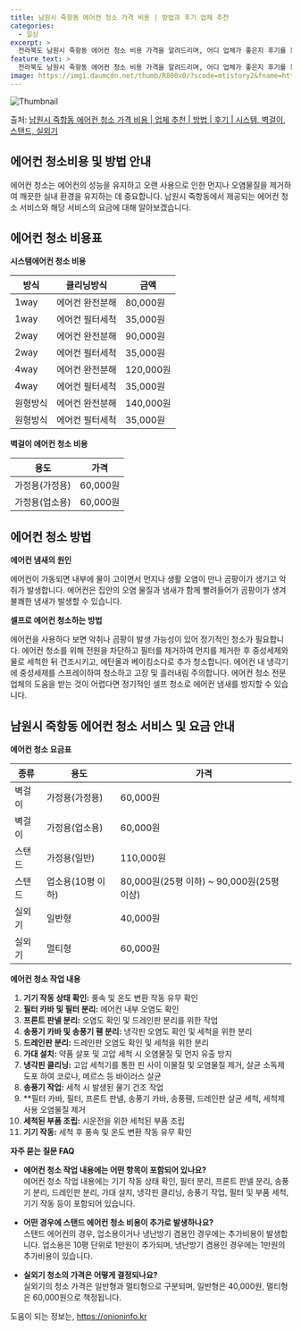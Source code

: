 ```yaml
---
title: 남원시 죽항동 에어컨 청소 가격 비용 | 방법과 후기 업체 추천
categories:
  - 일상
excerpt: >
  전라북도 남원시 죽항동 에어컨 청소 비용 가격을 알려드리며, 어디 업체가 좋은지 후기를 통해 알아보겠습니다. 현재 글에서는 시스템, 벽걸이, 스탠드, 실외기 각각에 대해 청소 비용이 나와 있으니 참고하시면 되겠습니다. 에어컨 분해 청소 방법 보기 👈 클릭셀프 에어컨 청소 방법 보기👈 클릭남원시 죽항동 에어컨 청소 비용시스템에어컨 방식클리닝방식금액1way 방식에어컨 완전분해80,000원1way 방식에어컨 필터세척35,000원2way 방식에어컨 완전분해90,000원2way 방식에어컨 필터세척35,000원4way 방식에어컨 완전분해120,000원4way 방식에어컨 필터세척35,000원원형방식에어컨 완전분해140,000원원형방식에어컨 필터세척35,000원에어컨 청소 견적 샘플 보기 👈 클릭에어컨 냄새의 원인에어..
feature_text: >
  전라북도 남원시 죽항동 에어컨 청소 비용 가격을 알려드리며, 어디 업체가 좋은지 후기를 통해 알아보겠습니다. 현재 글에서는 시스템, 벽걸이, 스탠드, 실외기 각각에 대해 청소 비용이 나와 있으니 참고하시면 되겠습니다. 에어컨 분해 청소 방법 보기 👈 클릭셀프 에어컨 청소 방법 보기👈 클릭남원시 죽항동 에어컨 청소 비용시스템에어컨 방식클리닝방식금액1way 방식에어컨 완전분해80,000원1way 방식에어컨 필터세척35,000원2way 방식에어컨 완전분해90,000원2way 방식에어컨 필터세척35,000원4way 방식에어컨 완전분해120,000원4way 방식에어컨 필터세척35,000원원형방식에어컨 완전분해140,000원원형방식에어컨 필터세척35,000원에어컨 청소 견적 샘플 보기 👈 클릭에어컨 냄새의 원인에어..
image: https://img1.daumcdn.net/thumb/R800x0/?scode=mtistory2&fname=https%3A%2F%2Fblog.kakaocdn.net%2Fdn%2FbWSpgi%2FbtsHx190Xoa%2FVaONIQm7JM2qYz0Hx7Z0j0%2Fimg.webp
---
```


![Thumbnail](https://img1.daumcdn.net/thumb/R800x0/?scode=mtistory2&fname=https%3A%2F%2Fblog.kakaocdn.net%2Fdn%2FbWSpgi%2FbtsHx190Xoa%2FVaONIQm7JM2qYz0Hx7Z0j0%2Fimg.webp)

<p>출처: <a href="https://onioninfo.kr/entry/%EB%82%A8%EC%9B%90%EC%8B%9C-%EC%A3%BD%ED%95%AD%EB%8F%99-%EC%97%90%EC%96%B4%EC%BB%A8-%EC%B2%AD%EC%86%8C-%EA%B0%80%EA%B2%A9-%EB%B9%84%EC%9A%A9-%EC%97%85%EC%B2%B4-%EC%B6%94%EC%B2%9C-%EB%B0%A9%EB%B2%95-%ED%9B%84%EA%B8%B0-%EC%8B%9C%EC%8A%A4%ED%85%9C-%EB%B2%BD%EA%B1%B8%EC%9D%B4-%EC%8A%A4%ED%83%A0%EB%93%9C-%EC%8B%A4%EC%99%B8%EA%B8%B0" rel="dofollow">남원시 죽항동 에어컨 청소 가격 비용 | 업체 추천 | 방법 | 후기 | 시스템, 벽걸이, 스탠드, 실외기</a> </p>

## 에어컨 청소비용 및 방법 안내



에어컨 청소는 에어컨의 성능을 유지하고 오랜 사용으로 인한 먼지나 오염물질을 제거하여 깨끗한 실내 환경을 유지하는 데 중요합니다. 남원시
죽항동에서 제공되는 에어컨 청소 서비스와 해당 서비스의 요금에 대해 알아보겠습니다.



## **에어컨 청소 비용표**

**시스템에어컨 청소 비용**

**방식** | **클리닝방식** | **금액**  
---|---|---  
1way | 에어컨 완전분해 | 80,000원  
1way | 에어컨 필터세척 | 35,000원  
2way | 에어컨 완전분해 | 90,000원  
2way | 에어컨 필터세척 | 35,000원  
4way | 에어컨 완전분해 | 120,000원  
4way | 에어컨 필터세척 | 35,000원  
원형방식 | 에어컨 완전분해 | 140,000원  
원형방식 | 에어컨 필터세척 | 35,000원  
  
**벽걸이 에어컨 청소 비용**

**용도** | **가격**  
---|---  
가정용(가정용) | 60,000원  
가정용(업소용) | 60,000원  
  


## **에어컨 청소 방법**

**에어컨 냄새의 원인**

에어컨이 가동되면 내부에 물이 고이면서 먼지나 생활 오염이 만나 곰팡이가 생기고 악취가 발생합니다. 에어컨은 집안의 오염 물질과 냄새가 함께
빨려들어가 곰팡이가 생겨 불쾌한 냄새가 발생할 수 있습니다.

**셀프로 에어컨 청소하는 방법**

에어컨을 사용하다 보면 악취나 곰팡이 발생 가능성이 있어 정기적인 청소가 필요합니다. 에어컨 청소를 위해 전원을 차단하고 필터를 제거하여
먼지를 제거한 후 중성세제와 물로 세척한 뒤 건조시키고, 에탄올과 베이킹소다로 추가 청소합니다. 에어컨 내 냉각기에 중성세제를 스프레이하여
청소하고 고장 및 흘러내림 주의합니다. 에어컨 청소 전문업체의 도움을 받는 것이 어렵다면 정기적인 셀프 청소로 에어컨 냄새를 방지할 수
있습니다.



## **남원시 죽항동 에어컨 청소 서비스 및 요금 안내**

**에어컨 청소 요금표**

**종류** | **용도** | **가격**  
---|---|---  
벽걸이 | 가정용(가정용) | 60,000원  
벽걸이 | 가정용(업소용) | 60,000원  
스탠드 | 가정용(일반) | 110,000원  
스탠드 | 업소용(10평 이하) | 80,000원(25평 이하) ~ 90,000원(25평 이상)  
실외기 | 일반형 | 40,000원  
실외기 | 멀티형 | 60,000원  
  
**에어컨 청소 작업 내용**

  1. **기기 작동 상태 확인:** 풍속 및 온도 변환 작동 유무 확인
  2. **필터 카바 및 필터 분리:** 에어컨 내부 오염도 확인
  3. **프론트 판넬 분리:** 오염도 확인 및 드레인판 분리를 위한 작업
  4. **송풍기 카바 및 송풍기 휀 분리:** 냉각핀 오염도 확인 및 세척을 위한 분리
  5. **드레인판 분리:** 드레인판 오염도 확인 및 세척을 위한 분리
  6. **가대 설치:** 약품 살포 및 고압 세척 시 오염물질 및 먼지 유출 방지
  7. **냉각핀 클리닝:** 고압 세척기를 통한 핀 사이 이물질 및 오염물질 제거, 살균 소독제 도포 하여 코로나, 메르스 등 바이러스 살균
  8. **송풍기 작업:** 세척 시 발생된 물기 건조 작업
  9. **필터 카바, 필터, 프론트 판넬, 송풍기 카바, 송풍휀, 드레인판 살균 세척, 세척제 사용 오염물질 제거
  10. **세척된 부품 조립:** 시운전을 위한 세척된 부품 조립
  11. **기기 작동:** 세척 후 풍속 및 온도 변환 작동 유무 확인

**자주 묻는 질문 FAQ**

  * **에어컨 청소 작업 내용에는 어떤 항목이 포함되어 있나요?**  
에어컨 청소 작업 내용에는 기기 작동 상태 확인, 필터 분리, 프론트 판넬 분리, 송풍기 분리, 드레인판 분리, 가대 설치, 냉각핀 클리닝,
송풍기 작업, 필터 및 부품 세척, 기기 작동 등이 포함되어 있습니다.

  * **어떤 경우에 스탠드 에어컨 청소 비용이 추가로 발생하나요?**  
스탠드 에어컨의 경우, 업소용이거나 냉난방기 겸용인 경우에는 추가비용이 발생합니다. 업소용은 10평 단위로 1만원이 추가되며, 냉난방기
겸용인 경우에는 1만원의 추가비용이 있습니다.

  * **실외기 청소의 가격은 어떻게 결정되나요?**  
실외기의 청소 가격은 일반형과 멀티형으로 구분되며, 일반형은 40,000원, 멀티형은 60,000원으로 책정됩니다.



 

도움이 되는 정보는, <a href="https://onioninfo.kr" rel="dofollow">https://onioninfo.kr</a>


